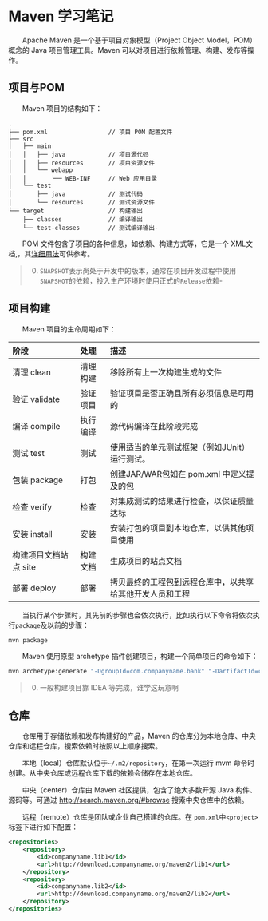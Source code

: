 # Maven 学习笔记

&emsp;&emsp;Apache Maven 是一个基于项目对象模型（Project Object Model，POM）概念的 Java 项目管理工具。Maven 可以对项目进行依赖管理、构建、发布等操作。

## 项目与POM

&emsp;&emsp;Maven 项目的结构如下：

```shell
.
├── pom.xml                 // 项目 POM 配置文件
├── src            
│   ├── main
│   │   ├── java            // 项目源代码
│   │   ├── resources       // 项目资源文件
│   │   └── webapp
│   │       └── WEB-INF     // Web 应用目录
│   └── test
│       ├── java            // 测试代码
│       └── resources       // 测试资源文件
└── target                  // 构建输出
    ├── classes             // 编译输出
    └── test-classes        // 测试编译输出-

```

&emsp;&emsp;POM 文件包含了项目的各种信息，如依赖、构建方式等，它是一个 XML文档,，其[详细用法](MavenLearningEssay.assets/pom.xml)可供参考。

> 0. `SNAPSHOT`表示尚处于开发中的版本，通常在项目开发过程中使用`SNAPSHOT`的依赖，投入生产环境时使用正式的`Release`依赖-

## 项目构建

&emsp;&emsp;Maven 项目的生命周期如下：

| 阶段                  | 处理     | 描述                                                     |
| :-------------------- | :------- | :------------------------------------------------------- |
| 清理 clean            | 清理构建 | 移除所有上一次构建生成的文件                             |
| 验证 validate         | 验证项目 | 验证项目是否正确且所有必须信息是可用的                   |
| 编译 compile          | 执行编译 | 源代码编译在此阶段完成                                   |
| 测试 test             | 测试     | 使用适当的单元测试框架（例如JUnit）运行测试。            |
| 包装 package          | 打包     | 创建JAR/WAR包如在 pom.xml 中定义提及的包                 |
| 检查 verify           | 检查     | 对集成测试的结果进行检查，以保证质量达标                 |
| 安装 install          | 安装     | 安装打包的项目到本地仓库，以供其他项目使用               |
| 构建项目文档站点 site | 构建文档 | 生成项目的站点文档                                       |
| 部署 deploy           | 部署     | 拷贝最终的工程包到远程仓库中，以共享给其他开发人员和工程 |

&emsp;&emsp;当执行某个步骤时，其先前的步骤也会依次执行，比如执行以下命令将依次执行`package`及以前的步骤：

```bash
mvn package
```

&emsp;&emsp;Maven 使用原型 archetype 插件创建项目，构建一个简单项目的命令如下：

```bash
mvn archetype:generate "-DgroupId=com.companyname.bank" "-DartifactId=consumerBanking" "-DarchetypeArtifactId=maven-archetype-quickstart" "-DinteractiveMode=false"
```

> 0. 一般构建项目靠 IDEA 等完成，谁学这玩意啊

## 仓库

&emsp;&emsp;仓库用于存储依赖和发布构建好的产品，Maven 的仓库分为本地仓库、中央仓库和远程仓库，搜索依赖时按照以上顺序搜索。

&emsp;&emsp;本地（local）仓库默认位于`~/.m2/repository`，在第一次运行 mvm 命令时创建。从中央仓库或远程仓库下载的依赖会储存在本地仓库。

&emsp;&emsp;中央（center）仓库由 Maven 社区提供，包含了绝大多数开源 Java 构件、源码等。可通过 http://search.maven.org/#browse 搜索中央仓库中的依赖。

&emsp;&emsp;远程（remote）仓库是团队或企业自己搭建的仓库。在 `pom.xml`中`<project>`标签下进行如下配置：

```xml
<repositories>
    <repository>
        <id>companyname.lib1</id>
        <url>http://download.companyname.org/maven2/lib1</url>
    </repository>
    <repository>
        <id>companyname.lib2</id>
        <url>http://download.companyname.org/maven2/lib2</url>
    </repository>
</repositories>
```

